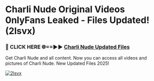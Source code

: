 # Charli Nude Original Videos 0nlyFans Leaked - Files Updated! (2lsvx)

<h3>🔴 CLICK HERE 🌐==►► <a href="https://tinyurl.com/y5r63du9" rel="nofollow">Charli Nude Updated Files</a></h3>

Get Charli Nude and all content. Now you can access all videos and pictures of Charli Nude. New Updated Files 2025!

[![2lsvx](https://i.imgur.com/UVo9nyh.gif)](https://tinyurl.com/y5r63du9)